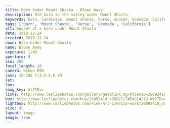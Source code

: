 ```yaml
---
title: Barn Under Mount Shasta - Blown Away
description: Old barn in the valley under Mount Shasta
keywords: barn, landscape, mount shasta, horse, sunset, Grenada, California
tags: ['Barn', 'Mount Shasta', 'Horse', 'Grenada', 'California']
alt: Sunset at a barn under Mount Shasta
date: 2010-12-24
created: 2010-12-24
noun: Barn Under Mount Shasta
name: Blown Away
exposure: 1/40
aperture: 9
iso: 200
focal_length: 18
camera: Nikon D90
lens: 18-105 f/3.5-5.6 VR
lat: 
lon: 
smug_key: Wt2TDvc
links: http://www.lesliephotos.com/gallery/getalink.mg?AlbumID=28892418&AlbumKey=vGKDCF&ImageID=2454914219&ImageKey=Wt2TDvc&how=forum&Page=1
buy: http://www.lesliephotos.com/buy/28892418_vGKDCF/2454914219_Wt2TDvc/
lightbox: http://www.lesliephotos.com/Fine-Art-1/erics-work/28892418_vGKDCF#!i=2454914219&k=Wt2TDvc&lb=1&s=A
size: XL
layout: image
image: true
---
```

